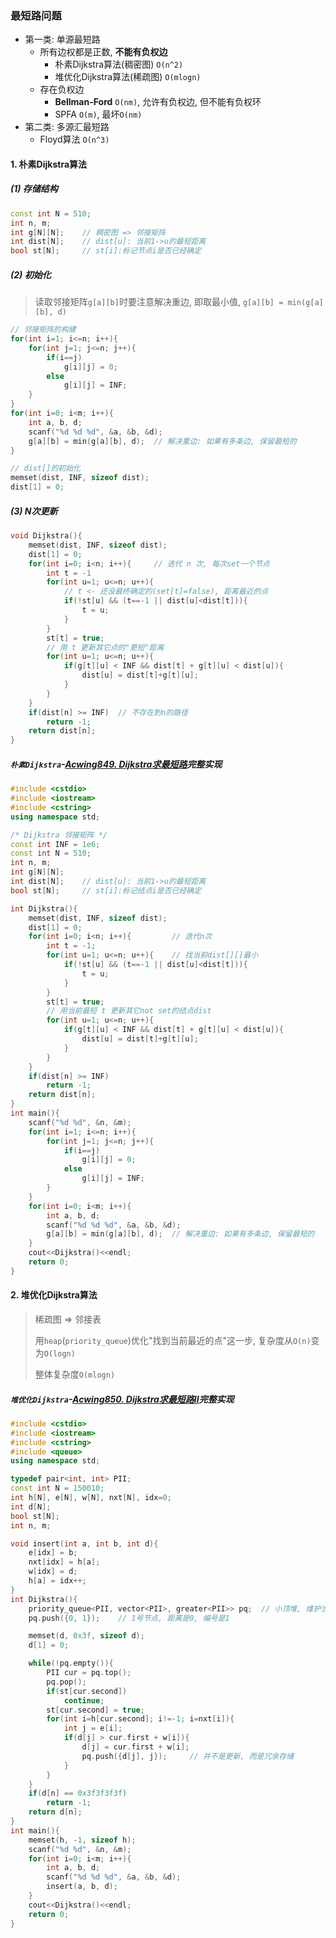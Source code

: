 ### 最短路问题
- 第一类: 单源最短路
  - 所有边权都是正数, **不能有负权边**
      - 朴素Dijkstra算法(稠密图)  `O(n^2)`
      - 堆优化Dijkstra算法(稀疏图)  `O(mlogn)`
  - 存在负权边
      - **Bellman-Ford**  `O(nm)`, 允许有负权边, 但不能有负权环
      - SPFA  `O(m)`, 最坏`O(nm)`
- 第二类: 多源汇最短路
  - Floyd算法  `O(n^3)`


#### 1. 朴素Dijkstra算法
##### (1) 存储结构

```CPP
const int N = 510;
int n, m;
int g[N][N];    // 稠密图 => 邻接矩阵
int dist[N];    // dist[u]: 当前1->u的最短距离
bool st[N];     // st[i]:标记节点i是否已经确定
```

##### (2) 初始化
> 读取邻接矩阵`g[a][b]`时要注意解决重边, 即取最小值, `g[a][b] = min(g[a][b], d)`
> 
```CPP
// 邻接矩阵的构建
for(int i=1; i<=n; i++){
    for(int j=1; j<=n; j++){
        if(i==j)
            g[i][j] = 0;
        else
            g[i][j] = INF;
    }
}
for(int i=0; i<m; i++){
    int a, b, d;
    scanf("%d %d %d", &a, &b, &d);
    g[a][b] = min(g[a][b], d);  // 解决重边: 如果有多条边, 保留最短的
}
```

```CPP
// dist[]的初始化
memset(dist, INF, sizeof dist);
dist[1] = 0;
```

##### (3) N次更新

```CPP
void Dijkstra(){
    memset(dist, INF, sizeof dist);
    dist[1] = 0;
    for(int i=0; i<n; i++){     // 迭代 n 次, 每次set一个节点
        int t = -1
        for(int u=1; u<=n; u++){
            // t <- 还没最终确定的(set[t]=false), 距离最近的点
            if(!st[u] && (t==-1 || dist[u]<dist[t])){
                t = u;
            }
        }
        st[t] = true;
        // 用 t 更新其它点的"更短"距离
        for(int u=1; u<=n; u++){
            if(g[t][u] < INF && dist[t] + g[t][u] < dist[u]){
                dist[u] = dist[t]+g[t][u];
            }
        }
    }
    if(dist[n] >= INF)  // 不存在到n的路径
        return -1;
    return dist[n];
}
```

##### `朴素Dijkstra`-[Acwing849. Dijkstra求最短路](/acwing/Section%203/6_%E6%9C%B4%E7%B4%A0Dijkstra%E6%B1%82%E6%9C%80%E7%9F%AD%E8%B7%AF.cpp)完整实现

```CPP
#include <cstdio>
#include <iostream>
#include <cstring>
using namespace std;

/* Dijkstra 邻接矩阵 */
const int INF = 1e6;
const int N = 510;
int n, m;
int g[N][N];
int dist[N];    // dist[u]: 当前1->u的最短距离
bool st[N];     // st[i]:标记结点i是否已经确定

int Dijkstra(){
    memset(dist, INF, sizeof dist);
    dist[1] = 0;
    for(int i=0; i<n; i++){         // 迭代n次
        int t = -1;
        for(int u=1; u<=n; u++){    // 找当前dist[][]最小
            if(!st[u] && (t==-1 || dist[u]<dist[t])){
                t = u;
            }
        }
        st[t] = true;
        // 用当前最短 t 更新其它not set的结点dist
        for(int u=1; u<=n; u++){
            if(g[t][u] < INF && dist[t] + g[t][u] < dist[u]){
                dist[u] = dist[t]+g[t][u];
            }
        }
    }
    if(dist[n] >= INF)
        return -1;
    return dist[n];
}
int main(){
    scanf("%d %d", &n, &m);
    for(int i=1; i<=n; i++){
        for(int j=1; j<=n; j++){
            if(i==j)
                g[i][j] = 0;
            else
                g[i][j] = INF;
        }
    }
    for(int i=0; i<m; i++){
        int a, b, d;
        scanf("%d %d %d", &a, &b, &d);
        g[a][b] = min(g[a][b], d);  // 解决重边: 如果有多条边, 保留最短的
    }
    cout<<Dijkstra()<<endl;
    return 0;
}
```


#### 2. 堆优化Dijkstra算法
> 稀疏图 => 邻接表
> 
> 用`heap`(`priority_queue`)优化"找到当前最近的点"这一步, 复杂度从`O(n)`变为`O(logn)`
> 
> 整体复杂度`O(mlogn)`

##### `堆优化Dijkstra`-[Acwing850. Dijkstra求最短路II](/acwing/Section%203/6_%E5%A0%86%E4%BC%98%E5%8C%96Dijkstra%E6%B1%82%E6%9C%80%E7%9F%AD%E8%B7%AF.cpp)完整实现

```CPP
#include <cstdio>
#include <iostream>
#include <cstring>
#include <queue>
using namespace std;

typedef pair<int, int> PII;
const int N = 150010;
int h[N], e[N], w[N], nxt[N], idx=0;
int d[N];
bool st[N];
int n, m;

void insert(int a, int b, int d){
    e[idx] = b;
    nxt[idx] = h[a];
    w[idx] = d;
    h[a] = idx++;
}
int Dijkstra(){
    priority_queue<PII, vector<PII>, greater<PII>> pq;  // 小顶堆, 维护当前最小dist[]及其编号
    pq.push({0, 1});    // 1号节点, 距离是0, 编号是1

    memset(d, 0x3f, sizeof d);
    d[1] = 0;

    while(!pq.empty()){
        PII cur = pq.top();
        pq.pop();
        if(st[cur.second])
            continue;
        st[cur.second] = true;
        for(int i=h[cur.second]; i!=-1; i=nxt[i]){
            int j = e[i];
            if(d[j] > cur.first + w[i]){
                d[j] = cur.first + w[i];
                pq.push({d[j], j});     // 并不是更新, 而是冗余存储
            }
        }
    }
    if(d[n] == 0x3f3f3f3f)
        return -1;
    return d[n];
}
int main(){
    memset(h, -1, sizeof h);
    scanf("%d %d", &n, &m);
    for(int i=0; i<m; i++){
        int a, b, d;
        scanf("%d %d %d", &a, &b, &d);
        insert(a, b, d);
    }
    cout<<Dijkstra()<<endl;
    return 0;
}
```